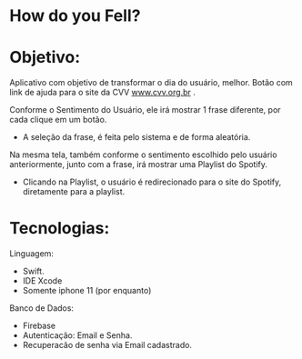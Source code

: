 # How do you Fell? 

# Objetivo:

Aplicativo com objetivo de transformar o dia do usuário, melhor.
Botão com link de ajuda para o site da CVV www.cvv.org.br .


Conforme o Sentimento do Usuário, ele irá mostrar 1 frase diferente, por cada clique em um botão. 
- A seleção da frase, é feita pelo sistema e de forma aleatória. 

Na mesma tela, também conforme o sentimento escolhido pelo usuário anteriormente, junto com a frase, irá mostrar uma Playlist do Spotify. 
- Clicando na Playlist, o usuário é redirecionado para o site do Spotify, diretamente para a playlist. 


# Tecnologias:

Linguagem: 
- Swift. 
- IDE Xcode
- Somente iphone 11 (por enquanto)

Banco de Dados:
- Firebase
- Autenticação: Email e Senha. 
- Recuperacão de senha via Email cadastrado.


